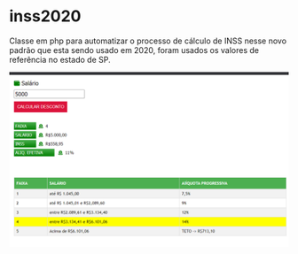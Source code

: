 # inss2020
Classe em php para automatizar o processo de cálculo de INSS nesse novo padrão que esta sendo usado em 2020, foram usados os valores de referência no estado de SP.

<img src="images/print.png">
